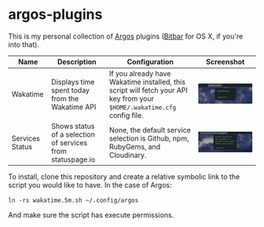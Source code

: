 # argos-plugins

This is my personal collection of [Argos](https://github.com/p-e-w/argos/) plugins ([Bitbar](https://github.com/matryer/bitbar) for OS X, if you're into that).

| Name | Description | Configuration | Screenshot |
|-|-|-|-|
| Wakatime | Displays time spent today from the Wakatime API | If you already have Wakatime installed, this script will fetch your API key from your `$HOME/.wakatime.cfg` config file. | ![Wakatime preview](screenshots/wakatime.png) |
| Services Status | Shows status of a selection of services from statuspage.io | None, the default service selection is Github, npm, RubyGems, and Cloudinary. | ![Services Status preview](screenshots/services_status.png) |

To install, clone this repository and create a relative symbolic link to the script you would like to have. In the case of Argos:

```shell
ln -rs wakatime.5m.sh ~/.config/argos
```

And make sure the script has execute permissions.
